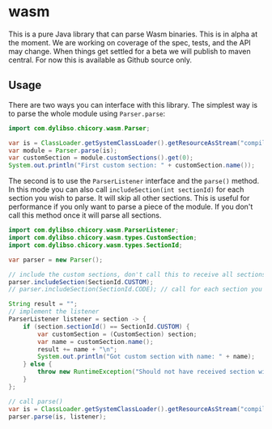 # wasm

This is a pure Java library that can parse Wasm binaries. This is in alpha at the moment.
We are working on coverage of the spec, tests, and the API may change. When things get settled
for a beta we will publish to maven central. For now this is available as Github source only.

## Usage

There are two ways you can interface with this library. The simplest way is to parse the whole
module using `Parser.parse`:

<!--
```java
//DEPS com.dylibso.chicory:wasm-corpus:999-SNAPSHOT
//DEPS com.dylibso.chicory:wasm:999-SNAPSHOT
```
-->

<!--
```java
var readmeResults = "readmes/wasm/current";
new File(readmeResults).mkdirs();

public void writeResultFile(String name, String content) throws Exception {
  FileWriter fileWriter = new FileWriter(new File(".").toPath().resolve(readmeResults).resolve(name).toFile());
  PrintWriter printWriter = new PrintWriter(fileWriter);
  printWriter.print(content);
  printWriter.flush();
  printWriter.close();
}
```
-->

```java
import com.dylibso.chicory.wasm.Parser;

var is = ClassLoader.getSystemClassLoader().getResourceAsStream("compiled/count_vowels.rs.wasm");
var module = Parser.parse(is);
var customSection = module.customSections().get(0);
System.out.println("First custom section: " + customSection.name());
```

<!--
```java
writeResultFile("parser-base.result", customSection.name());
```
-->

The second is to use the `ParserListener` interface and the `parse()` method. In this mode you can also call
`includeSection(int sectionId)` for each section you wish to parse. It will skip all other
sections. This is useful for performance if you only want to parse a piece of the module.
If you don't call this method once it will parse all sections.

```java
import com.dylibso.chicory.wasm.ParserListener;
import com.dylibso.chicory.wasm.types.CustomSection;
import com.dylibso.chicory.wasm.types.SectionId;

var parser = new Parser();

// include the custom sections, don't call this to receive all sections
parser.includeSection(SectionId.CUSTOM);
// parser.includeSection(SectionId.CODE); // call for each section you want

String result = "";
// implement the listener
ParserListener listener = section -> {
    if (section.sectionId() == SectionId.CUSTOM) {
        var customSection = (CustomSection) section;
        var name = customSection.name();
        result += name + "\n";
        System.out.println("Got custom section with name: " + name);
    } else {
        throw new RuntimeException("Should not have received section with id: " + section.sectionId());
    }
};

// call parse()
var is = ClassLoader.getSystemClassLoader().getResourceAsStream("compiled/count_vowels.rs.wasm");
parser.parse(is, listener);
```
<!--
```java
writeResultFile("parser-listener.result", result);
```
-->
